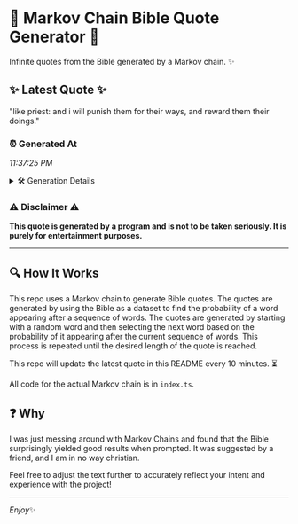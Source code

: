 # 📖 Markov Chain Bible Quote Generator 📖

Infinite quotes from the Bible generated by a Markov chain. ✨

## ✨ Latest Quote ✨
"like priest: and i will punish them for their ways, and reward them their doings."

### ⏰ Generated At
*11:37:25 PM*

<details>
    <summary>🛠️ Generation Details</summary>
    <p>
        <strong>🌱 Seed:</strong> like<br>
        <strong>🔄 Iterations:</strong> 14<br>
        <strong>📜 Context History:</strong><br>[ like ]: priest:<br>[ like, priest: ]: and<br>[ like, priest:, and ]: i<br>[ like, priest:, and, i ]: will<br>[ like, priest:, and, i, will ]: punish<br>[ like, priest:, and, i, will, punish ]: them<br>[ priest:, and, i, will, punish, them ]: for<br>[ and, i, will, punish, them, for ]: their<br>[ i, will, punish, them, for, their ]: ways,<br>[ will, punish, them, for, their, ways, ]: and<br>[ punish, them, for, their, ways,, and ]: reward<br>[ them, for, their, ways,, and, reward ]: them<br>[ for, their, ways,, and, reward, them ]: their<br>[ their, ways,, and, reward, them, their ]: doings.<br>
    </p>
</details>

### ⚠️ Disclaimer ⚠️
**This quote is generated by a program and is not to be taken seriously. It is purely for entertainment purposes.**

---

## 🔍 How It Works

This repo uses a Markov chain to generate Bible quotes. The quotes are generated by using the Bible as a dataset to find the probability of a word appearing after a sequence of words. The quotes are generated by starting with a random word and then selecting the next word based on the probability of it appearing after the current sequence of words. This process is repeated until the desired length of the quote is reached.

This repo will update the latest quote in this README every 10 minutes. ⏳

All code for the actual Markov chain is in `index.ts`.

## ❓ Why

I was just messing around with Markov Chains and found that the Bible surprisingly yielded good results when prompted. 
It was suggested by a friend, and I am in no way christian.

Feel free to adjust the text further to accurately reflect your intent and experience with the project!

---

*Enjoy*✨
